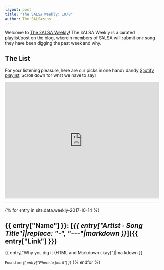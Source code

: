 ```yaml
---
layout: post
title: "The SALSA Weekly: 10/8"
author: The SALSAzens
---
```


Welcome to [The SALSA Weekly](/weekly)! The SALSA Weekly is a curated playlist/post on the blog, wherein members of SALSA will submit one song they have been digging the past week and why.

<style>
iframe { margin: 0 auto; display: block; width: 100%; }
</style>

## The List

For your listening pleasure, here are our picks in one handy dandy [Spotify playlist](https://open.spotify.com/user/lunostophiles/playlist/3tvxYDQztbrNSibgwGNxaE). Scroll down for what we have to say!

<iframe src="https://open.spotify.com/embed/user/lunostophiles/playlist/3tvxYDQztbrNSibgwGNxaE" width="300" height="380" frameborder="0" allowtransparency="true"></iframe>

-----

{% for entry in site.data.weekly-2017-10-14 %}
## {{ entry["Name"] }}: [*{{ entry["Artist - Song Title"]|replace: "-", "---"|markdown }}*]({{ entry["Link"] }})

{{ entry["Why you dig it (HTML and Markdown okay)"]|markdown }}

<small>Found on: <em>{{ entry["Where to find it"] }}</em></small>
{% endfor %}
